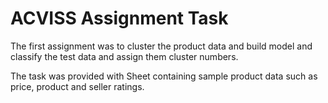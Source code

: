 # ACVISS Assignment Task 
The first assignment was to cluster the product data and build model and classify the test data and assign them cluster numbers.

The task was provided with Sheet containing sample product data such as price, product and seller ratings.
